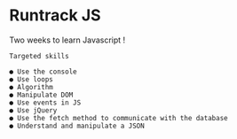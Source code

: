 # Runtrack JS

Two weeks to learn Javascript !<br>
```
Targeted skills

● Use the console
● Use loops
● Algorithm
● Manipulate DOM
● Use events in JS
● Use jQuery
● Use the fetch method to communicate with the database
● Understand and manipulate a JSON
```
